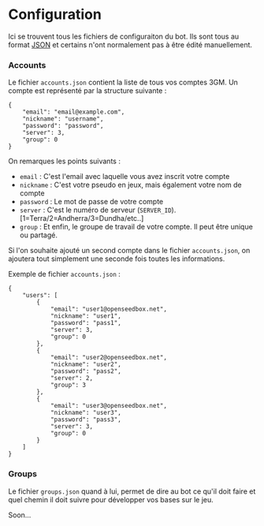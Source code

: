 # Configuration

Ici se trouvent tous les fichiers de configuraiton du bot. Ils sont tous au format [JSON](https://fr.wikipedia.org/wiki/JavaScript_Object_Notation) et certains n'ont normalement pas à être édité manuellement.

### Accounts

Le fichier `accounts.json` contient la liste de tous vos comptes 3GM. Un compte est représenté par la structure suivante :

```
{
    "email": "email@example.com",
    "nickname": "username",
    "password": "password",
    "server": 3,
    "group": 0
}
```

On remarques les points suivants :

* `email` : C'est l'email avec laquelle vous avez inscrit votre compte
* `nickname` : C'est votre pseudo en jeux, mais également votre nom de compte
* `password` : Le mot de passe de votre compte
* `server` : C'est le numéro de serveur (`SERVER_ID`). [1=Terra/2=Andherra/3=Dundha/etc..]
* `group` : Et enfin, le groupe de travail de votre compte. Il peut être unique ou partagé.

Si l'on souhaite ajouté un second compte dans le fichier `accounts.json`, on ajoutera tout simplement une seconde fois toutes les informations.

Exemple de fichier `accounts.json` :

```
{
    "users": [
        {
            "email": "user1@openseedbox.net",
            "nickname": "user1",
            "password": "pass1",
            "server": 3,
            "group": 0
        },
        {
            "email": "user2@openseedbox.net",
            "nickname": "user2",
            "password": "pass2",
            "server": 2,
            "group": 3
        },
        {
            "email": "user3@openseedbox.net",
            "nickname": "user3",
            "password": "pass3",
            "server": 3,
            "group": 0
        }
    ]
}
```

### Groups

Le fichier `groups.json` quand à lui, permet de dire au bot ce qu'il doit faire et quel chemin il doit suivre pour développer vos bases sur le jeu.

Soon...
